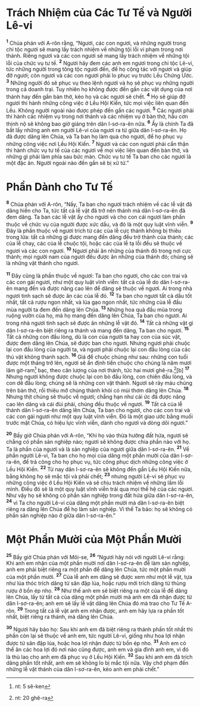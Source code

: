 # Trách Nhiệm của Các Tư Tế và Người Lê-vi
<sup><b>1</b></sup> Chúa phán với A-rôn rằng, “Ngươi, các con ngươi, và những người trong chi tộc ngươi sẽ mang lấy trách nhiệm về những tội lỗi vi phạm trong nơi thánh. Riêng ngươi và các con ngươi sẽ mang lấy trách nhiệm về những tội lỗi của chức vụ tư tế. <sup><b>2</b></sup> Ngươi hãy đem các anh em ngươi trong chi tộc Lê-vi, tức những người trong tông tộc ngươi đến, để họ cộng tác với ngươi và giúp đỡ ngươi; còn ngươi và các con ngươi phải lo phục vụ trước Lều Chứng Ước. <sup><b>3</b></sup> Những người đó sẽ phục vụ theo lệnh ngươi và họ sẽ phục vụ những người trong cả doanh trại. Tuy nhiên họ không được đến gần các vật dụng của nơi thánh hay đến gần bàn thờ, kẻo họ và các ngươi sẽ chết. <sup><b>4</b></sup> Họ sẽ giúp đỡ ngươi thi hành những công việc ở Lều Hội Kiến, tức mọi việc liên quan đến Lều. Không người ngoài nào được phép đến gần các ngươi. <sup><b>5</b></sup> Các ngươi phải thi hành các nhiệm vụ trong nơi thánh và các nhiệm vụ ở bàn thờ, hầu cơn thịnh nộ sẽ không bao giờ giáng trên dân I-sơ-ra-ên nữa. <sup><b>6</b></sup> Ấy là chính Ta đã bắt lấy những anh em người Lê-vi của ngươi ra từ giữa dân I-sơ-ra-ên. Họ đã được dâng lên Chúa, và Ta ban họ làm quà cho ngươi, để họ phục vụ những công việc nơi Lều Hội Kiến. <sup><b>7</b></sup> Ngươi và các con ngươi phải cẩn thận thi hành chức vụ tư tế của các ngươi về mọi việc liên quan đến bàn thờ, và những gì phải làm phía sau bức màn. Chức vụ tư tế Ta ban cho các ngươi là một đặc ân. Người ngoài nào đến gần sẽ bị xử tử.”

# Phần Dành cho Tư Tế
<sup><b>8</b></sup> Chúa phán với A-rôn, “Nầy, Ta ban cho ngươi trách nhiệm về các lễ vật đã dâng hiến cho Ta, tức tất cả lễ vật đã trở nên thánh mà dân I-sơ-ra-ên đã đem dâng. Ta ban các lễ vật ấy cho ngươi và cho con cái ngươi làm phần thuộc về chức vụ của người được xức dầu, và đó là một quy luật vĩnh viễn. <sup><b>9</b></sup> Ðây là phần thuộc về ngươi trích từ các của lễ cực thánh không bị thiêu trong lửa: tất cả những gì được mang đến dâng đều trở thành của thánh; các của lễ chay, các của lễ chuộc tội, hoặc các của lễ tạ lỗi đều sẽ thuộc về ngươi và các con ngươi. <sup><b>10</b></sup> Ngươi phải ăn những của thánh đó trong nơi cực thánh; mọi người nam của ngươi đều được ăn những của thánh đó; chúng sẽ là những vật thánh cho ngươi.

<sup><b>11</b></sup> Ðây cũng là phần thuộc về ngươi: Ta ban cho ngươi, cho các con trai và các con gái ngươi, như một quy luật vĩnh viễn: tất cả của lễ do dân I-sơ-ra-ên mang đến và được nâng cao lên để dâng sẽ thuộc về ngươi. Ai trong nhà ngươi tinh sạch sẽ được ăn các của lễ đó. <sup><b>12</b></sup> Ta ban cho ngươi tất cả dầu tốt nhất, tất cả rượu ngon nhất, và lúa gạo ngon nhất, tức những của lễ đầu mùa người ta đem đến dâng lên Chúa. <sup><b>13</b></sup> Những hoa quả đầu mùa trong ruộng vườn của họ, mà họ mang đến dâng lên Chúa, Ta ban cho ngươi. Ai trong nhà ngươi tinh sạch sẽ được ăn những lễ vật đó. <sup><b>14</b></sup> Tất cả những vật gì dân I-sơ-ra-ên biệt riêng ra thánh và mang đến dâng, Ta ban cho ngươi. <sup><b>15</b></sup> Tất cả những con đầu lòng, dù là con của người ta hay con của súc vật, được đem dâng lên Chúa, sẽ được ban cho ngươi. Nhưng ngươi phải chuộc lại con đầu lòng của người ta, và ngươi phải chuộc lại con đầu lòng của các thú vật không thanh sạch. <sup><b>16</b></sup> Giá để chuộc chúng như sau: những con tuổi được một tháng trở lên, ngươi sẽ ấn định tiền chuộc cho chúng là năm mươi lăm gờ-ram[^1] bạc, theo cân lượng của nơi thánh, tức hai mươi ghê-ra.[^2][b] <sup><b>17</b></sup> Nhưng ngươi không được chuộc lại con bò đầu lòng, con chiên đầu lòng, và con dê đầu lòng; chúng sẽ là những con vật thánh. Ngươi sẽ rảy máu chúng trên bàn thờ, rồi thiêu mỡ chúng thành khói có mùi thơm dâng lên Chúa. <sup><b>18</b></sup> Nhưng thịt chúng sẽ thuộc về ngươi; chẳng hạn như cái ức đã được nâng cao lên dâng và cái đùi phải, chúng đều thuộc về ngươi. <sup><b>19</b></sup> Tất cả của lễ thánh dân I-sơ-ra-ên dâng lên Chúa, Ta ban cho ngươi, cho các con trai và các con gái ngươi như một quy luật vĩnh viễn. Ðó là một giao ước bằng muối trước mặt Chúa, có hiệu lực vĩnh viễn, dành cho ngươi và dòng dõi ngươi.”

<sup><b>20</b></sup> Bấy giờ Chúa phán với A-rôn, “Khi họ vào thừa hưởng đất hứa, ngươi sẽ chẳng có phần sản nghiệp nào; ngươi sẽ không được chia phần nào với họ. Ta là phần của ngươi và là sản nghiệp của ngươi giữa dân I-sơ-ra-ên. <sup><b>21</b></sup> Về phần người Lê-vi, Ta ban cho họ mọi của dâng một phần mười của dân I-sơ-ra-ên, để trả công cho họ phục vụ, tức công phục dịch những công việc ở Lều Hội Kiến. <sup><b>22</b></sup> Từ nay dân I-sơ-ra-ên sẽ không đến gần Lều Hội Kiến nữa, bằng không họ sẽ mắc tội và phải chết; <sup><b>23</b></sup> nhưng người Lê-vi sẽ phục vụ những công việc ở Lều Hội Kiến và sẽ chịu trách nhiệm về những lầm lỗi mình. Ðiều đó sẽ là một quy luật vĩnh viễn trải qua mọi thế hệ của các ngươi. Như vậy họ sẽ không có phần sản nghiệp trong đất hứa giữa dân I-sơ-ra-ên, <sup><b>24</b></sup> vì Ta cho người Lê-vi của dâng một phần mười mà dân I-sơ-ra-ên biệt riêng ra dâng lên Chúa để họ làm sản nghiệp. Vì thế Ta bảo: họ sẽ không có phần sản nghiệp nào ở giữa dân I-sơ-ra-ên.”

# Một Phần Mười của Một Phần Mười
<sup><b>25</b></sup> Bấy giờ Chúa phán với Môi-se, <sup><b>26</b></sup> “Ngươi hãy nói với người Lê-vi rằng: Khi anh em nhận của một phần mười nơi dân I-sơ-ra-ên để làm sản nghiệp, anh em phải biệt riêng ra một phần để dâng lên Chúa, tức một phần mười của một phần mười. <sup><b>27</b></sup> Của lễ anh em dâng sẽ được xem như một lễ vật, tựa như lúa thóc trích dâng từ sân đập lúa, hoặc rượu mới trích dâng từ thùng rượu ở bồn ép nho. <sup><b>28</b></sup> Như thế anh em sẽ biệt riêng ra một của lễ để dâng lên Chúa, lấy từ tất cả của dâng một phần mười mà anh em đã nhận được từ dân I-sơ-ra-ên; anh em sẽ lấy lễ vật dâng lên Chúa đó mà trao cho Tư Tế A-rôn. <sup><b>29</b></sup> Trong tất cả lễ vật anh em nhận được, anh em hãy lựa ra phần tốt nhất, biệt riêng ra thánh, mà dâng lên Chúa.

<sup><b>30</b></sup> Ngươi hãy bảo họ: Sau khi anh em đã biệt riêng ra thánh phần tốt nhất thì phần còn lại sẽ thuộc về anh em, tức người Lê-vi, giống như hoa lợi nhận được từ sân đập lúa, hoặc hoa lợi nhận được từ bồn ép nho. <sup><b>31</b></sup> Anh em có thể ăn các hoa lợi đó nơi nào cũng được, anh em và gia đình anh em, vì đó là thù lao cho anh em đã phục vụ ở Lều Hội Kiến. <sup><b>32</b></sup> Sau khi anh em đã trích dâng phần tốt nhất, anh em sẽ không lo bị mắc tội nữa. Vậy chớ phạm đến những lễ vật thánh của dân I-sơ-ra-ên, kẻo anh em phải chết.”

[^1]: nt: 5 sê-ken
[^2]: nt: 20 ghê-ra
